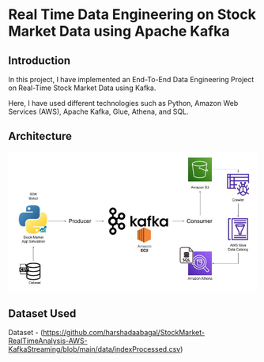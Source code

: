 # Real Time Data Engineering on Stock Market Data using Apache Kafka

## Introduction 
In this project, I have implemented an End-To-End Data Engineering Project on Real-Time Stock Market Data using Kafka.

Here, I have used different technologies such as Python, Amazon Web Services (AWS), Apache Kafka, Glue, Athena, and SQL.

## Architecture 
<img src="Architecture.jpeg">

## Dataset Used
Dataset - (https://github.com/harshadaabagal/StockMarket-RealTimeAnalysis-AWS-KafkaStreaming/blob/main/data/indexProcessed.csv)
